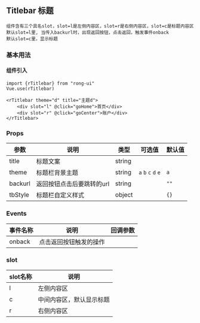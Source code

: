 ## Titlebar 标题

    组件含有三个具名slot，slot=l是左侧内容区，slot=r是右侧内容区，slot=c是标题内容区
    默认slot=l里, 当传入backurl时，出现返回按钮，点击返回，触发事件onback
    默认slot=c里，显示标题

### 基本用法

#### 组件引入

```
import {rTitlebar} from "rong-ui"
Vue.use(rTitlebar)

<rTitlebar theme="d" title="主题d">
    <div slot="l" @click="goHome">首页</div>
    <div slot="r" @click="goCenter">账户</div>
</rTitlebar>

```

### Props

| 参数      | 说明    | 类型      | 可选值       | 默认值   |
|---------- |-------- |---------- |-------------  |-------- |
| title  | 标题文案   | string   |   | |
| theme  | 标题栏背景主题    | string   | `a` `b` `c` `d` `e` | `a` |
| backurl  | 返回按钮点击后要跳转的url    | string   |  |   `""`  |
| tbStyle  | 标题栏自定义样式    | object   | | `{}` |


### Events

| 事件名称      | 说明    | 回调参数      |
|---------- |-------- |---------- |
| onback  | 点击返回按钮触发的操作    |  |


### slot
| slot名称      | 说明    | 
|---------- |-------- |
| l  | 左侧内容区    | 
| c  | 中间内容区，默认显示标题    | 
| r  | 右侧内容区    | 
